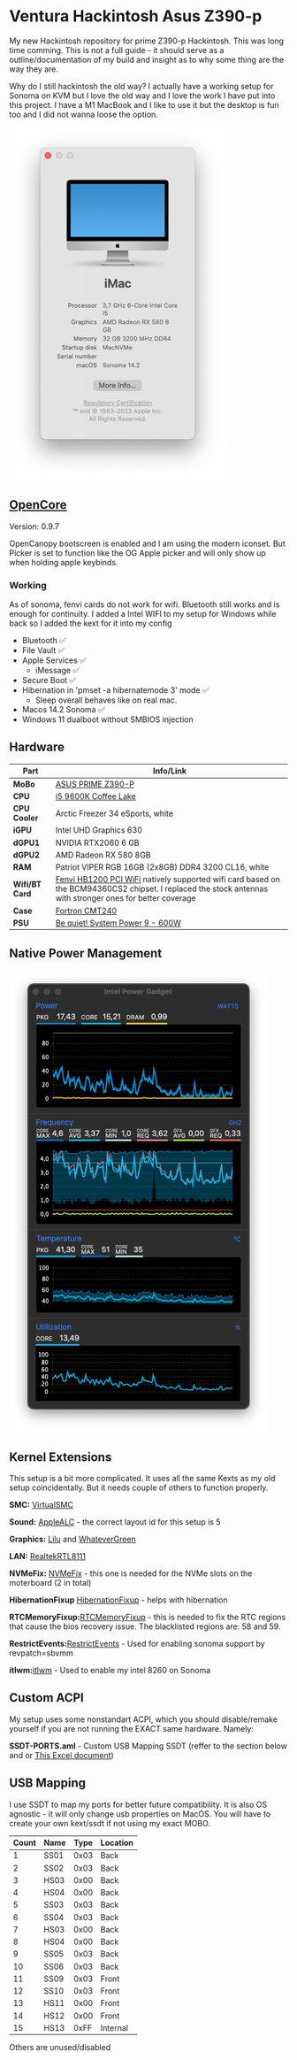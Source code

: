 # Ventura Hackintosh Asus Z390-p

My new Hackintosh repository for prime Z390-p Hackintosh. This was long time comming. This is not a full guide - it should serve as a outline/documentation of my build and insight as to why some thing are the way they are.

Why do I still hackintosh the old way? I actually have a working setup for Sonoma on KVM but I love the old way and I love the work I have put into this project. I have a M1 MacBook and I like to use it but the desktop is fun too and I did not wanna loose the option.

![SysInfo](https://github.com/DMNerd/Hackintosh/blob/main/Extra/Screenshots/Info.png)

## [OpenCore](https://github.com/acidanthera/OpenCorePkg/releases)

Version: 0.9.7

OpenCanopy bootscreen is enabled and I am using the modern iconset. But Picker is set to function like the OG Apple picker and will only show up when holding apple keybinds.

### Working

As of sonoma, fenvi cards do not work for wifi. Bluetooth still works and is enough for continuity. I added a Intel WIFI to my setup for Windows while back so I added the kext for it into my config

* Bluetooth ✅
* File Vault ✅
* Apple Services ✅
  * iMessage  ✅
* Secure Boot ✅
* Hibernation in 'pmset -a hibernatemode 3' mode ✅
  * Sleep overall behaves like on real mac.
* Macos 14.2 Sonoma ✅
* Windows 11 dualboot without SMBIOS injection

## Hardware

| Part                | Info/Link                                                                                                                                                                                                                                            |
|---------------------|------------------------------------------------------------------------------------------------------------------------------------------------------------------------------------------------------------------------------------------------------|
| **MoBo**            | [ASUS PRIME Z390-P](<https://www.asus.com/Motherboards-Components/Motherboards/All-series/PRIME-Z390-P/>)                                                                                                                                            |
| **CPU**             | [i5 9600K Coffee Lake](<https://ark.intel.com/content/www/us/en/ark/products/134896/intel-core-i5-9600k-processor-9m-cache-up-to-4-60-ghz.html>)                                                                                                     |
| **CPU Cooler**      | Arctic Freezer 34 eSports, white                                                                                                                                                                                                                     |
| **iGPU**            | Intel UHD Graphics 630                                                                                                                                                                                                                               |
| **dGPU1**           | NVIDIA RTX2060 6 GB                                                                                                                                                                                                                                  |
| **dGPU2**           | AMD Radeon RX 580 8GB                                                                                                                                                                                                                                |
| **RAM**             | Patriot VIPER RGB 16GB (2x8GB) DDR4 3200 CL16, white                                                                                                                                                                                                 |
| **Wifi/BT Card**    | [Fenvi HB1200 PCI WiFi](<https://www.aliexpress.com/item/33034394024.html?spm=a2g0s.9042311.0.0.69f64c4dVPLsGp>) natively supported wifi card based on the BCM94360CS2 chipset. I replaced the stock antennas with stronger ones for better coverage |
| **Case**            | [Fortron CMT240](<https://www.fsp-europe.com/cmt240/>)                                                                                                                                                                                               |
| **PSU**             | [Be quiet! System Power 9 - 600W](<https://www.bequiet.com/en/powersupply/1279>)                                                                                                                                                                     |

## Native Power Management

![PM](https://github.com/DMNerd/Hackintosh/blob/main/Extra/Screenshots/pm.png)

## Kernel Extensions

This setup is a bit more complicated. It uses all the same Kexts as my old setup coincidentally. But it needs couple of others to function properly.

**SMC:** [VirtualSMC](<https://github.com/acidanthera/VirtualSMC/releases>)

**Sound:** [AppleALC](<https://github.com/acidanthera/applealc/releases>) - the correct layout id for this setup is 5

**Graphics:** [Lilu](<https://github.com/acidanthera/lilu/releases>) and [WhateverGreen](<https://github.com/acidanthera/whatevergreen/releases>)

**LAN:** [RealtekRTL8111](<https://github.com/Mieze/RTL8111_driver_for_OS_X>)

**NVMeFix:** [NVMeFix](<https://github.com/acidanthera/NVMeFix/releases>) - this one is needed for the NVMe slots on the moterboard (2 in total)

**HibernationFixup** [HibernationFixup](<https://github.com/acidanthera/HibernationFixup/releases>) - helps with hibernation

**RTCMemoryFixup:**[RTCMemoryFixup](<https://github.com/acidanthera/RTCMemoryFixup/releases/tag/1.0.7>) - this is needed to fix the RTC regions that cause the bios recovery issue. The blacklisted regions are: 58 and 59.

**RestrictEvents:**[RestrictEvents](<https://github.com/acidanthera/RestrictEvents>) - Used for enabling sonoma support by revpatch=sbvmm

**itlwm:**[itlwm](<https://github.com/OpenIntelWireless/itlwm>) - Used to enable my intel 8260 on Sonoma

## Custom ACPI

My setup uses some nonstandart ACPI, which you should disable/remake yourself if you are not running the EXACT same hardware. Namely:

**SSDT-PORTS.aml** - Custom USB Mapping SSDT (reffer to the section below and or [This Excel document](<https://github.com/DMNerd/Hackintosh/blob/main/Extra/USBMAP.xlsx>))

## USB Mapping

I use SSDT to map my ports for better future compatibility. It is also OS agnostic - it will only change usb properties on MacOS. You will have to create your own kext/ssdt if not using my exact MOBO.

| Count | Name | Type | Location |
|-------|------|------|----------|
| 1     | SS01 | 0x03 | Back     |
| 2     | SS02 | 0x03 | Back     |
| 3     | HS03 | 0x00 | Back     |
| 4     | HS04 | 0x00 | Back     |
| 5     | SS03 | 0x03 | Back     |
| 6     | SS04 | 0x03 | Back     |
| 7     | HS03 | 0x00 | Back     |
| 8     | HS04 | 0x00 | Back     |
| 9     | SS05 | 0x03 | Back     |
| 10    | SS06 | 0x03 | Back     |
| 11    | SS09 | 0x03 | Front    |
| 12    | SS10 | 0x03 | Front    |
| 13    | HS11 | 0x00 | Front    |
| 14    | HS12 | 0x00 | Front    |
| 15    | HS13 | 0xFF | Internal |

Others are unused/disabled
